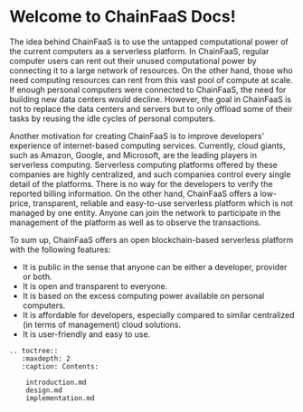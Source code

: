 # Welcome to ChainFaaS Docs!

The idea behind ChainFaaS is to use the untapped computational power of the current computers as a serverless platform. In ChainFaaS, regular computer users can rent out their unused computational power by connecting it to a large network of resources. On the other hand, those who need computing resources can rent from this vast pool of compute at scale. If enough personal computers were connected to ChainFaaS, the need for building new data centers would decline. However, the goal in ChainFaaS is not to replace the data centers and servers but to only offload some of their tasks by reusing the idle cycles of personal computers. 

Another motivation for creating ChainFaaS is to improve developers' experience of internet-based computing services. Currently, cloud giants, such as Amazon, Google, and Microsoft, are the leading players in serverless computing. Serverless computing platforms offered by these companies are highly centralized, and such companies control every single detail of the platforms. There is no way for the developers to verify the reported billing information. On the other hand, ChainFaaS offers a low-price, transparent, reliable and easy-to-use serverless platform which is not managed by one entity. Anyone can join the network to participate in the management of the platform as well as to observe the transactions.

To sum up, ChainFaaS offers an open blockchain-based serverless platform with the following features: 
* It is public in the sense that anyone can be either a developer, provider or both. 
* It is open and transparent to everyone.
* It is based on the excess computing power available on personal computers.
* It is affordable for developers, especially compared to similar centralized (in terms of management) cloud solutions.
* It is user-friendly and easy to use.


```eval_rst
.. toctree::
   :maxdepth: 2
   :caption: Contents:
   
    introduction.md
    design.md
    implementation.md

